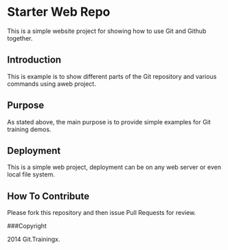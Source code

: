 # Starter Web Repo

This is a simple website project for
showing how to use Git and Github together.
## Introduction

This is example is to show different parts
of the Git repository and various commands
using aweb project.

## Purpose

As stated above, the main purpose is to 
provide simple examples for Git training
demos.

## Deployment

This is a simple web project, deployment
can be on any web server or even local
file system.

## How To Contribute

Please fork this repository and then issue Pull Requests for
review.

###Copyright

2014 Git.Trainingx.